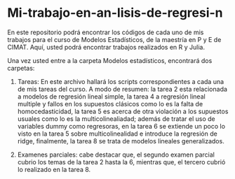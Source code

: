 # Mi-trabajo-en-an-lisis-de-regresi-n
En este repositorio podrá encontrar los códigos de cada uno de mis trabajos para el curso de Modelos Estadísticos, de la maestría en P y E de CIMAT. Aquí, usted podrá encontrar trabajos realizados en R y Julia.

Una vez usted entre a la carpeta Modelos estadísticos, encontrará dos carpetas: 
   1. Tareas: En este archivo hallará los scripts correspondientes a cada una de mis tareas del curso. A modo de resumen: la tarea 2 esta relacionada a modelos de regresión lineal simple, la tarea 4 a regresión lineal multiple y fallos en los supuestos clásicos como lo    es la falta de homocedasticidad, la tarea 5 es acerca de otra violación a los supuestos usuales como lo es la multicolinealiadad; además de tratar el uso de variables    dummy como regresoras, en la tarea 6 se extiende un poco lo visto en la tarea 5 sobre multicolinealidad e introduce la regresión de ridge, finalmente, la tarea 8 se      trata de    modelos lineales generalizados.
   
   2. Examenes parciales: cabe destacar que, el segundo examen parcial cubrio los temas de la tarea 2 hasta la 6, mientras que, el tercero cubrió lo realizado en la        tarea 8.

